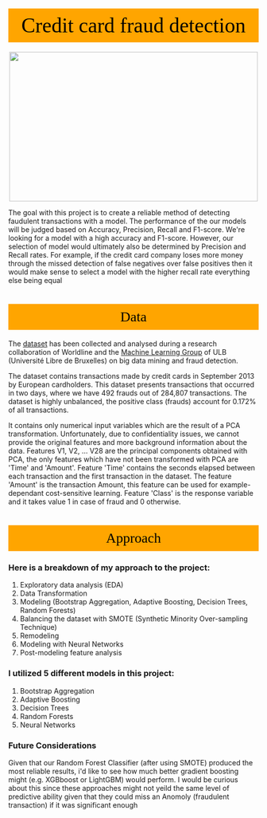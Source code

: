 # <p style="padding:10px;background-color:orange;margin:0;color:black;font-family:newtimeroman;font-size:150%;text-align:center;border: 15px 50px;overflow:hidden;font-weight:500">Credit card fraud detection</p>

<p style="text-align:center; ">
<img src="https://i.pinimg.com/736x/7d/e7/6e/7de76e1dc8e99b90eaa5ca2f94f7b92a.jpg" style='width: 500px; height: 300px;'>
</p>


<p style="text-align:justify; ">
    
The goal with this project is to create a reliable method of detecting faudulent transactions with a model. The performance of the our models will be judged based on Accuracy, Precision, Recall and F1-score. We're looking for a model with a high accuracy and F1-score. However, our selection of model would ultimately also be determined by Precision and Recall rates. For example, if the credit card company loses more money through the missed detection of false negatives over false positives then it would make sense to select a model with the higher recall rate everything else being equal
</p> 


# <p style="padding:10px;background-color:orange;margin:0;color:black;font-family:newtimeroman;font-size:100%;text-align:center;border: 15px 50px;overflow:hidden;font-weight:500">Data</p>

The [dataset](https://www.kaggle.com/datasets/mlg-ulb/creditcardfraud) has been collected and analysed during a research collaboration of Worldline and the [Machine Learning Group](http://mlg.ulb.ac.be) of ULB (Université Libre de Bruxelles) on big data mining and fraud detection. 

The dataset contains transactions made by credit cards in September 2013 by European cardholders.
This dataset presents transactions that occurred in two days, where we have 492 frauds out of 284,807 transactions. The dataset is highly unbalanced, the positive class (frauds) account for 0.172% of all transactions.

It contains only numerical input variables which are the result of a PCA transformation. Unfortunately, due to confidentiality issues, we cannot provide the original features and more background information about the data. Features V1, V2, … V28 are the principal components obtained with PCA, the only features which have not been transformed with PCA are 'Time' and 'Amount'. Feature 'Time' contains the seconds elapsed between each transaction and the first transaction in the dataset. The feature 'Amount' is the transaction Amount, this feature can be used for example-dependant cost-sensitive learning. Feature 'Class' is the response variable and it takes value 1 in case of fraud and 0 otherwise.

# <p style="padding:10px;background-color:orange;margin:0;color:black;font-family:newtimeroman;font-size:100%;text-align:center;border: 15px 50px;overflow:hidden;font-weight:500">Approach</p>

### Here is a breakdown of my approach to the project:

1. Exploratory data analysis (EDA)
2. Data Transformation
3. Modeling (Bootstrap Aggregation, Adaptive Boosting, Decision Trees, Random Forests)
4. Balancing the dataset with SMOTE (Synthetic Minority Over-sampling Technique) 
5. Remodeling
6. Modeling with Neural Networks
7. Post-modeling feature analysis

### I utilized 5 different models in this project:
1. Bootstrap Aggregation 
2. Adaptive Boosting
3. Decision Trees 
4. Random Forests
5. Neural Networks

### Future Considerations 

Given that our Random Forest Classifier (after using SMOTE) produced the most reliable results, i'd like to see how much better gradient boosting might (e.g. XGBboost or LightGBM) would perform. I would be curious about this since these approaches might not yeild the same level of predictive ability given that they could miss an Anomoly (fraudulent transaction) if it was significant enough
